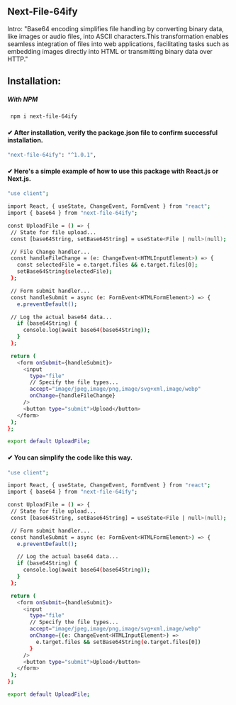 ## Next-File-64ify
Intro: "Base64 encoding simplifies file handling by converting binary data, like images or audio files, into ASCII characters.This transformation enables seamless integration of files into web applications, facilitating tasks such as embedding images directly into HTML or transmitting binary data over HTTP."

## Installation:
##### With NPM
 ```bash
  npm i next-file-64ify
```
#### ✔ After installation, verify the package.json file to confirm successful installation.
 ```bash
 "next-file-64ify": "^1.0.1",
  ```
#### ✔ Here's a simple example of how to use this package with React.js or Next.js.
 ```bash
 "use client";

import React, { useState, ChangeEvent, FormEvent } from "react";
import { base64 } from "next-file-64ify";

const UploadFile = () => {
  // State for file upload...
  const [base64String, setBase64String] = useState<File | null>(null);

  // File Change handler...
  const handleFileChange = (e: ChangeEvent<HTMLInputElement>) => {
    const selectedFile = e.target.files && e.target.files[0];
    setBase64String(selectedFile);
  };

  // Form submit handler...
  const handleSubmit = async (e: FormEvent<HTMLFormElement>) => {
    e.preventDefault();

  // Log the actual base64 data...
    if (base64String) {
      console.log(await base64(base64String));
    }
  };

  return (
    <form onSubmit={handleSubmit}>
      <input
        type="file"
        // Specify the file types...
        accept="image/jpeg,image/png,image/svg+xml,image/webp"
        onChange={handleFileChange}
      />
      <button type="submit">Upload</button>
    </form>
  );
};

export default UploadFile;
  ```

#### ✔ You can simplify the code like this way.
 ```bash
"use client";

import React, { useState, ChangeEvent, FormEvent } from "react";
import { base64 } from "next-file-64ify";

const UploadFile = () => {
  // State for file upload...
  const [base64String, setBase64String] = useState<File | null>(null);

  // Form submit handler...
  const handleSubmit = async (e: FormEvent<HTMLFormElement>) => {
    e.preventDefault();

    // Log the actual base64 data...
    if (base64String) {
      console.log(await base64(base64String));
    }
  };

  return (
    <form onSubmit={handleSubmit}>
      <input
        type="file"
        // Specify the file types...
        accept="image/jpeg,image/png,image/svg+xml,image/webp"
        onChange={(e: ChangeEvent<HTMLInputElement>) =>
          e.target.files && setBase64String(e.target.files[0])
        }
      />
      <button type="submit">Upload</button>
    </form>
  );
};

export default UploadFile;

  ```
